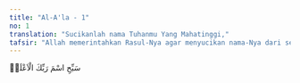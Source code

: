 ```yaml
---
title: "Al-A'la - 1"
no: 1
translation: "Sucikanlah nama Tuhanmu Yang Mahatinggi,"
tafsir: "Allah memerintahkan Rasul-Nya agar menyucikan nama-Nya dari segala sesuatu yang tidak sesuai dengan kebesaran serta kemuliaan zat dan sifat-Nya. Nama Allah hanya diucapkan dalam rangka memuji-Nya, tidak boleh sesuatu dinamai dengan nama-Nya. Mahasuci Allah Yang Mahatinggi."
---
```


سَبِّحِ اسْمَ رَبِّكَ الْاَعْلَىۙ 

